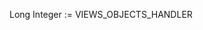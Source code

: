 ﻿<!----------------------------------------------------Long Integer := VIEWS_OBJECTS_HANDLER-->Long Integer := VIEWS_OBJECTS_HANDLER